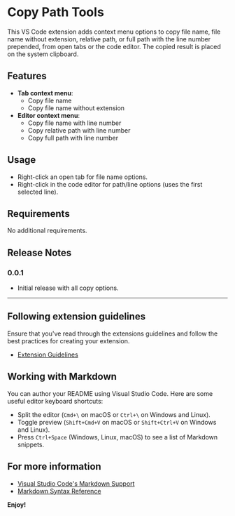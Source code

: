 # Copy Path Tools

This VS Code extension adds context menu options to copy file name, file name without extension, relative path, or full path with the line number prepended, from open tabs or the code editor. The copied result is placed on the system clipboard.

## Features

- **Tab context menu**:
  - Copy file name
  - Copy file name without extension
- **Editor context menu**:
  - Copy file name with line number
  - Copy relative path with line number
  - Copy full path with line number

## Usage

- Right-click an open tab for file name options.
- Right-click in the code editor for path/line options (uses the first selected line).

## Requirements

No additional requirements.

## Release Notes

### 0.0.1
- Initial release with all copy options.

---

## Following extension guidelines

Ensure that you've read through the extensions guidelines and follow the best practices for creating your extension.

* [Extension Guidelines](https://code.visualstudio.com/api/references/extension-guidelines)

## Working with Markdown

You can author your README using Visual Studio Code. Here are some useful editor keyboard shortcuts:

* Split the editor (`Cmd+\` on macOS or `Ctrl+\` on Windows and Linux).
* Toggle preview (`Shift+Cmd+V` on macOS or `Shift+Ctrl+V` on Windows and Linux).
* Press `Ctrl+Space` (Windows, Linux, macOS) to see a list of Markdown snippets.

## For more information

* [Visual Studio Code's Markdown Support](http://code.visualstudio.com/docs/languages/markdown)
* [Markdown Syntax Reference](https://help.github.com/articles/markdown-basics/)

**Enjoy!**
